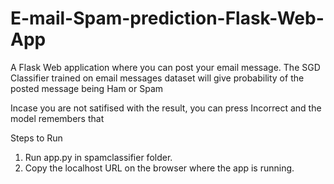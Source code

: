 # E-mail-Spam-prediction-Flask-Web-App

A Flask Web application where you can post your email message.
The SGD Classifier trained on email messages dataset will give probability of the 
posted message being Ham or Spam

Incase you are not satifised with the result, you can press Incorrect and the model 
remembers that

Steps to Run
1. Run app.py in spamclassifier folder.
2. Copy the localhost URL on the browser where the app is running.

